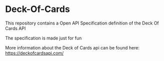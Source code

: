 # Deck-Of-Cards
This repository contains a Open API Specification definition of the Deck Of Cards API

The specification is made just for fun

More information about the Deck of Cards api can be found here: https://deckofcardsapi.com/

